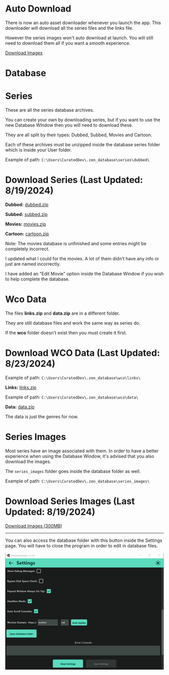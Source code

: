 # Auto Download

There is now an auto asset downloader whenever you launch the app.
This downloader will download all the series files and the links file.

However the series images won't auto download at launch. You will still need to download them all if you want a smooth experience.

[Download Images](https://github.com/NobilityDeviant/ZenDownloader/tree/master/database#series-images)

# Database

# Series

These are all the series database archives.

You can create your own by downloading series, but if you want to use the new Database WIndow then you will need to download these.

They are all split by their types: Dubbed, Subbed, Movies and Cartoon.

Each of these archives must be unzipped inside the database series folder which is inside your User folder.

Example of path: `C:\Users\CuratedDev\.zen_database\series\dubbed\`

# Download Series (Last Updated: 8/19/2024)

**Dubbed:** [dubbed.zip](https://github.com/NobilityDeviant/ZenDownloader/raw/master/database/dubbed.zip)

**Subbed:** [subbed.zip](https://github.com/NobilityDeviant/ZenDownloader/raw/master/database/subbed.zip)

**Movies:** [movies.zip](https://github.com/NobilityDeviant/ZenDownloader/raw/master/database/movies.zip)

**Cartoon:** [cartoon.zip](https://github.com/NobilityDeviant/ZenDownloader/raw/master/database/cartoon.zip)

Note: The movies database is unfinished and some entries might be completely incorrect.

I updated what I could for the movies. A lot of them didn't have any info or just are named incorrectly.

I have added an "Edit Movie" option inside the Database Window if you wish to help complete the database.

# Wco Data

The files **links.zip** and **data.zip** are in a different folder.

They are still database files and work the same way as series do.

If the **wco** folder doesn't exist then you must create it first.

# Download WCO Data (Last Updated: 8/23/2024)

Example of path: `C:\Users\CuratedDev\.zen_database\wco\links\`

**Links:** [links.zip](https://github.com/NobilityDeviant/ZenDownloader/raw/master/database/links.zip)

Example of path: `C:\Users\CuratedDev\.zen_database\wco\data\`

**Data:** [data.zip](https://github.com/NobilityDeviant/ZenDownloader/raw/master/database/data.zip)

The data is just the genres for now.

# Series Images

Most series have an image associated with them. In order to have a better experience when using the Database Window, it's advised that you also download the images.

The `series_images` folder goes inside the database folder as well.

Example of path: `C:\Users\CuratedDev\.zen_database\series_images\`

# Download Series Images (Last Updated: 8/19/2024)

[Download Images (300MB)](https://www.dropbox.com/scl/fi/26vrk7l9iytspo5f0ko3n/series_images.zip?rlkey=ueyb3r6sak9uqk9dtwyg3s9tn&st=onciud73&dl=1)

-------------------------------------------------------------------------------------

You can also access the database folder with this button inside the Settings page.
You will have to close the program in order to edit in database files.

![Database Folder Button](images/database_folder.png)

